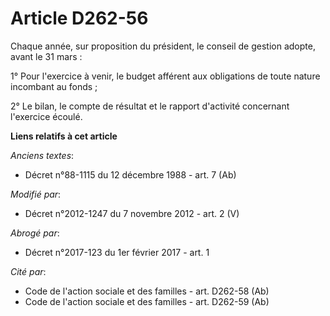 # Article D262-56

Chaque année, sur proposition du président, le conseil de gestion adopte, avant le 31 mars : 

1° Pour l'exercice à venir,        le budget afférent aux obligations de toute nature incombant au fonds ; 

2° Le bilan, le compte de résultat et le rapport d'activité concernant l'exercice écoulé.

**Liens relatifs à cet article**

_Anciens textes_:

  - Décret n°88-1115 du 12 décembre 1988 - art. 7 (Ab)

_Modifié par_:

  - Décret n°2012-1247 du 7 novembre 2012 - art. 2 (V)

_Abrogé par_:

  - Décret n°2017-123 du 1er février 2017 - art. 1

_Cité par_:

  - Code de l'action sociale et des familles - art. D262-58 (Ab)
  - Code de l'action sociale et des familles - art. D262-59 (Ab)
